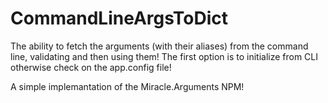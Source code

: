# CommandLineArgsToDict
The ability to fetch the arguments (with their aliases) from the command line, validating and then using them! 
The first option is to initialize from CLI otherwise check on the app.config file! 

A simple implemantation of the Miracle.Arguments NPM! 
